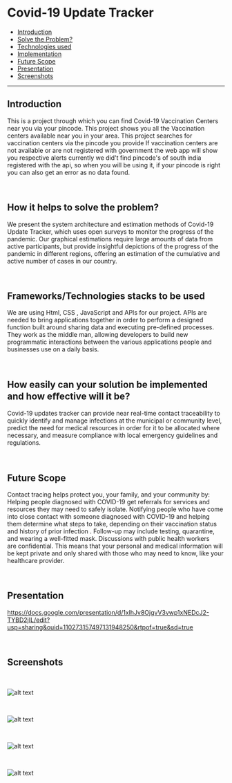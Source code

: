 # **Covid-19 Update Tracker**

- [Introduction](#Introduction)
- [Solve the Problem?](#how-it-helps-to-solve-the-problem)
- [Technologies used](#frameworkstechnologies-stacks-to-be-used)
- [Implementation](#how-easily-can-your-solution-be-implemented-and-how-e%EF%AC%80ective-will-it-be)
- [Future Scope](#future-scope)
- [Presentation](#presentation)
- [Screenshots](#screenshots)

---
## **Introduction** 

This is a project through which you can find Covid-19 Vaccination Centers near you via your pincode.
This project shows you all the Vaccination centers available near you in your area.
This project searches for vaccination centers via the pincode you provide
If vaccination centers are not available or are not registered with government the web app will show you respective alerts
currently we did't find pincode's of south india registered with the api, so when you will be using it, if your pincode is right you can also get an error as no data found.

<br>

## **How it helps to solve the problem?**
We present the system architecture and estimation methods of Covid-19 Update Tracker, which uses open surveys to monitor the progress of the pandemic. Our graphical estimations require large amounts of data from active participants, but provide insightful depictions of the progress of the pandemic in different regions, offering an estimation of the cumulative and active number of cases in our country.

<br>

## **Frameworks/Technologies stacks to be used**
We are using Html, CSS , JavaScript and APIs for our project. APIs are needed to bring applications together in order to perform a designed function built around sharing data and executing pre-defined processes. They work as the middle man, allowing developers to build new programmatic interactions between the various applications people and businesses use on a daily basis.

<br> 

## **How easily can your solution be implemented and how eﬀective will it be?**
Covid-19 updates tracker can provide near real-time contact traceability to quickly identify and manage infections at the municipal or community level, predict the need for medical resources in order for it to be allocated where necessary, and measure compliance with local emergency guidelines and regulations.

<br>

## **Future Scope**
Contact tracing helps protect you, your family, and your community by:
Helping people diagnosed with COVID-19 get referrals for services and resources they may need to safely isolate.
Notifying people who have come into close contact with someone diagnosed with COVID-19 and helping them determine what steps to take, depending on their vaccination status and history of prior infection . Follow-up may include testing, quarantine, and wearing a well-fitted mask.
Discussions with public health workers are confidential. This means that your personal and medical information will be kept private and only shared with those who may need to know, like your healthcare provider.

<br>

## **Presentation**

https://docs.google.com/presentation/d/1xlhJv8OjgvV3vwp1xNEDcJ2-TYBD2jIL/edit?usp=sharing&ouid=110273157497131948250&rtpof=true&sd=true

<br> 

## **Screenshots** 

<br> 

![alt text](https://dsm01pap003files.storage.live.com/y4mPvY7DWtkbTgiTuJ6fPswkSBJf668e82YiCRpytF-_sfpgc6dbpv4KX6Rib28_bHl_BziUz1eYHW9jU0BlPGU9EZ_1rReFjMb6wSM8kX_8vB59ICANRMDJIiVbtxEzQT3ftVDD0ZRy3cyeCMDD8mBMiY21TE3Bn2FM2otSZO45xNrHm3bnCUgarrvlMHnrNIG?width=1895&height=940&cropmode=none)

<br>

![alt text](https://dsm01pap003files.storage.live.com/y4mpcHKtw2nzsZugWGfjfwUpsTFRhrFZ-UKTlk4OuQvl4Gqlc1haSCH79TmxBvOMCj794-V7liByC1MpuSY3nhF2sXwYegOPIzv6yP2bMPeOhLH_4y48SxhAniIeXVvjaDX6yXx2dJIVDufgPR4TV4i7tKgttc8uyIYtAkdLqoLQ-_N-HJ6wx9hkpPPGoVHd5xx?width=1877&height=943&cropmode=none)

<br>


![alt text](https://dsm01pap003files.storage.live.com/y4mAjsnVJLUxn5R--nnhTGYy8qcEoIf1amPhW-8PWf9Qe5Mp5kGdfeMTy9hzvgA5KUpsjMNoFwebPpwWzhcIXMa73iWV96JGJgFbDlbiSd67oLmbV-hRxm3E5LT9NG2G19u9xX4UGnX4GrfzJmV5SJI_vXgOU7IjVNbc7RQ38XHTTvsnflWSwjRQqLmWOIShRX5?width=1876&height=930&cropmode=none)

<br> 

![alt text](https://dsm01pap003files.storage.live.com/y4mzhhPA7JvXnSy4X_fUkhUP7boQN3-kYfVZqK4lxjj30OMNHPg8G9u9ViOxkvLKDWWUAZaKaw5pzVOKanRGN1bhmjEm5CiXbDXnf-3epJw_KgoA93_nrx1fFLc5nsRhZ6D3ehyRxJVAEWExI6CP28vINUtvMJ7GSykNrT_y4oKD5s__HTHhR96dCICq3JVuUoT?width=1865&height=947&cropmode=none)

